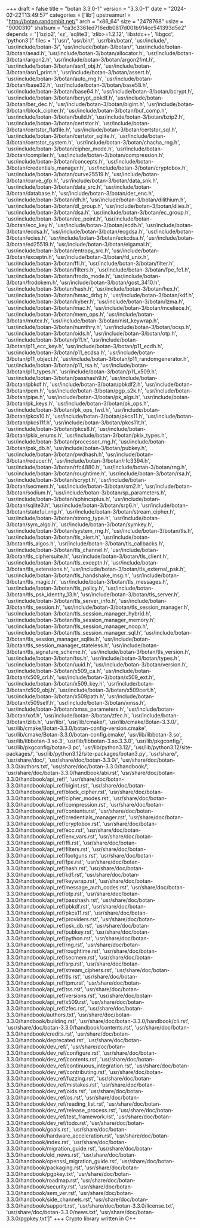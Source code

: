 +++
draft = false
title = "botan 3.3.0-1"
version = "3.3.0-1"
date = "2024-02-22T13:49:57"
categories = ['lib']
upstreamurl = "http://botan.randombit.net/"
arch = "x86_64"
size = "2478768"
usize = "9000310"
sha1sum = "ca3c3361ed716edb0817d001b914cc541393d5e2"
depends = "['bzip2', 'xz', 'sqlite3', 'zlib>=1.2.12', 'libstdc++', 'libgcc', 'python3']"
files = "['usr/', 'usr/bin/', 'usr/bin/botan', 'usr/include/', 'usr/include/botan-3/', 'usr/include/botan-3/botan/', 'usr/include/botan-3/botan/aead.h', 'usr/include/botan-3/botan/allocator.h', 'usr/include/botan-3/botan/argon2.h', 'usr/include/botan-3/botan/argon2fmt.h', 'usr/include/botan-3/botan/asn1_obj.h', 'usr/include/botan-3/botan/asn1_print.h', 'usr/include/botan-3/botan/assert.h', 'usr/include/botan-3/botan/auto_rng.h', 'usr/include/botan-3/botan/base32.h', 'usr/include/botan-3/botan/base58.h', 'usr/include/botan-3/botan/base64.h', 'usr/include/botan-3/botan/bcrypt.h', 'usr/include/botan-3/botan/bcrypt_pbkdf.h', 'usr/include/botan-3/botan/ber_dec.h', 'usr/include/botan-3/botan/bigint.h', 'usr/include/botan-3/botan/block_cipher.h', 'usr/include/botan-3/botan/buf_comp.h', 'usr/include/botan-3/botan/build.h', 'usr/include/botan-3/botan/bzip2.h', 'usr/include/botan-3/botan/certstor.h', 'usr/include/botan-3/botan/certstor_flatfile.h', 'usr/include/botan-3/botan/certstor_sql.h', 'usr/include/botan-3/botan/certstor_sqlite.h', 'usr/include/botan-3/botan/certstor_system.h', 'usr/include/botan-3/botan/chacha_rng.h', 'usr/include/botan-3/botan/cipher_mode.h', 'usr/include/botan-3/botan/compiler.h', 'usr/include/botan-3/botan/compression.h', 'usr/include/botan-3/botan/concepts.h', 'usr/include/botan-3/botan/credentials_manager.h', 'usr/include/botan-3/botan/cryptobox.h', 'usr/include/botan-3/botan/curve25519.h', 'usr/include/botan-3/botan/curve_gfp.h', 'usr/include/botan-3/botan/data_snk.h', 'usr/include/botan-3/botan/data_src.h', 'usr/include/botan-3/botan/database.h', 'usr/include/botan-3/botan/der_enc.h', 'usr/include/botan-3/botan/dh.h', 'usr/include/botan-3/botan/dilithium.h', 'usr/include/botan-3/botan/dl_group.h', 'usr/include/botan-3/botan/dlies.h', 'usr/include/botan-3/botan/dsa.h', 'usr/include/botan-3/botan/ec_group.h', 'usr/include/botan-3/botan/ec_point.h', 'usr/include/botan-3/botan/ecc_key.h', 'usr/include/botan-3/botan/ecdh.h', 'usr/include/botan-3/botan/ecdsa.h', 'usr/include/botan-3/botan/ecgdsa.h', 'usr/include/botan-3/botan/ecies.h', 'usr/include/botan-3/botan/eckcdsa.h', 'usr/include/botan-3/botan/ed25519.h', 'usr/include/botan-3/botan/elgamal.h', 'usr/include/botan-3/botan/entropy_src.h', 'usr/include/botan-3/botan/exceptn.h', 'usr/include/botan-3/botan/fd_unix.h', 'usr/include/botan-3/botan/ffi.h', 'usr/include/botan-3/botan/filter.h', 'usr/include/botan-3/botan/filters.h', 'usr/include/botan-3/botan/fpe_fe1.h', 'usr/include/botan-3/botan/frodo_mode.h', 'usr/include/botan-3/botan/frodokem.h', 'usr/include/botan-3/botan/gost_3410.h', 'usr/include/botan-3/botan/hash.h', 'usr/include/botan-3/botan/hex.h', 'usr/include/botan-3/botan/hmac_drbg.h', 'usr/include/botan-3/botan/kdf.h', 'usr/include/botan-3/botan/kyber.h', 'usr/include/botan-3/botan/lzma.h', 'usr/include/botan-3/botan/mac.h', 'usr/include/botan-3/botan/mceliece.h', 'usr/include/botan-3/botan/mem_ops.h', 'usr/include/botan-3/botan/mutex.h', 'usr/include/botan-3/botan/nist_keywrap.h', 'usr/include/botan-3/botan/numthry.h', 'usr/include/botan-3/botan/ocsp.h', 'usr/include/botan-3/botan/oids.h', 'usr/include/botan-3/botan/otp.h', 'usr/include/botan-3/botan/p11.h', 'usr/include/botan-3/botan/p11_ecc_key.h', 'usr/include/botan-3/botan/p11_ecdh.h', 'usr/include/botan-3/botan/p11_ecdsa.h', 'usr/include/botan-3/botan/p11_object.h', 'usr/include/botan-3/botan/p11_randomgenerator.h', 'usr/include/botan-3/botan/p11_rsa.h', 'usr/include/botan-3/botan/p11_types.h', 'usr/include/botan-3/botan/p11_x509.h', 'usr/include/botan-3/botan/passhash9.h', 'usr/include/botan-3/botan/pbkdf.h', 'usr/include/botan-3/botan/pbkdf2.h', 'usr/include/botan-3/botan/pem.h', 'usr/include/botan-3/botan/pgp_s2k.h', 'usr/include/botan-3/botan/pipe.h', 'usr/include/botan-3/botan/pk_algs.h', 'usr/include/botan-3/botan/pk_keys.h', 'usr/include/botan-3/botan/pk_ops.h', 'usr/include/botan-3/botan/pk_ops_fwd.h', 'usr/include/botan-3/botan/pkcs10.h', 'usr/include/botan-3/botan/pkcs11.h', 'usr/include/botan-3/botan/pkcs11f.h', 'usr/include/botan-3/botan/pkcs11t.h', 'usr/include/botan-3/botan/pkcs8.h', 'usr/include/botan-3/botan/pkix_enums.h', 'usr/include/botan-3/botan/pkix_types.h', 'usr/include/botan-3/botan/processor_rng.h', 'usr/include/botan-3/botan/psk_db.h', 'usr/include/botan-3/botan/pubkey.h', 'usr/include/botan-3/botan/pwdhash.h', 'usr/include/botan-3/botan/reducer.h', 'usr/include/botan-3/botan/rfc3394.h', 'usr/include/botan-3/botan/rfc4880.h', 'usr/include/botan-3/botan/rng.h', 'usr/include/botan-3/botan/roughtime.h', 'usr/include/botan-3/botan/rsa.h', 'usr/include/botan-3/botan/scrypt.h', 'usr/include/botan-3/botan/secmem.h', 'usr/include/botan-3/botan/sm2.h', 'usr/include/botan-3/botan/sodium.h', 'usr/include/botan-3/botan/sp_parameters.h', 'usr/include/botan-3/botan/sphincsplus.h', 'usr/include/botan-3/botan/sqlite3.h', 'usr/include/botan-3/botan/srp6.h', 'usr/include/botan-3/botan/stateful_rng.h', 'usr/include/botan-3/botan/stream_cipher.h', 'usr/include/botan-3/botan/strong_type.h', 'usr/include/botan-3/botan/sym_algo.h', 'usr/include/botan-3/botan/symkey.h', 'usr/include/botan-3/botan/system_rng.h', 'usr/include/botan-3/botan/tls.h', 'usr/include/botan-3/botan/tls_alert.h', 'usr/include/botan-3/botan/tls_algos.h', 'usr/include/botan-3/botan/tls_callbacks.h', 'usr/include/botan-3/botan/tls_channel.h', 'usr/include/botan-3/botan/tls_ciphersuite.h', 'usr/include/botan-3/botan/tls_client.h', 'usr/include/botan-3/botan/tls_exceptn.h', 'usr/include/botan-3/botan/tls_extensions.h', 'usr/include/botan-3/botan/tls_external_psk.h', 'usr/include/botan-3/botan/tls_handshake_msg.h', 'usr/include/botan-3/botan/tls_magic.h', 'usr/include/botan-3/botan/tls_messages.h', 'usr/include/botan-3/botan/tls_policy.h', 'usr/include/botan-3/botan/tls_psk_identity_13.h', 'usr/include/botan-3/botan/tls_server.h', 'usr/include/botan-3/botan/tls_server_info.h', 'usr/include/botan-3/botan/tls_session.h', 'usr/include/botan-3/botan/tls_session_manager.h', 'usr/include/botan-3/botan/tls_session_manager_hybrid.h', 'usr/include/botan-3/botan/tls_session_manager_memory.h', 'usr/include/botan-3/botan/tls_session_manager_noop.h', 'usr/include/botan-3/botan/tls_session_manager_sql.h', 'usr/include/botan-3/botan/tls_session_manager_sqlite.h', 'usr/include/botan-3/botan/tls_session_manager_stateless.h', 'usr/include/botan-3/botan/tls_signature_scheme.h', 'usr/include/botan-3/botan/tls_version.h', 'usr/include/botan-3/botan/tss.h', 'usr/include/botan-3/botan/types.h', 'usr/include/botan-3/botan/uuid.h', 'usr/include/botan-3/botan/version.h', 'usr/include/botan-3/botan/x509_ca.h', 'usr/include/botan-3/botan/x509_crl.h', 'usr/include/botan-3/botan/x509_ext.h', 'usr/include/botan-3/botan/x509_key.h', 'usr/include/botan-3/botan/x509_obj.h', 'usr/include/botan-3/botan/x509cert.h', 'usr/include/botan-3/botan/x509path.h', 'usr/include/botan-3/botan/x509self.h', 'usr/include/botan-3/botan/xmss.h', 'usr/include/botan-3/botan/xmss_parameters.h', 'usr/include/botan-3/botan/xof.h', 'usr/include/botan-3/botan/zfec.h', 'usr/include/botan-3/botan/zlib.h', 'usr/lib/', 'usr/lib/cmake/', 'usr/lib/cmake/Botan-3.3.0/', 'usr/lib/cmake/Botan-3.3.0/botan-config-version.cmake', 'usr/lib/cmake/Botan-3.3.0/botan-config.cmake', 'usr/lib/libbotan-3.so', 'usr/lib/libbotan-3.so.3', 'usr/lib/libbotan-3.so.3.3.0', 'usr/lib/pkgconfig/', 'usr/lib/pkgconfig/botan-3.pc', 'usr/lib/python3.12/', 'usr/lib/python3.12/site-packages/', 'usr/lib/python3.12/site-packages/botan3.py', 'usr/share/', 'usr/share/doc/', 'usr/share/doc/botan-3.3.0/', 'usr/share/doc/botan-3.3.0/authors.txt', 'usr/share/doc/botan-3.3.0/handbook/', 'usr/share/doc/botan-3.3.0/handbook/abi.rst', 'usr/share/doc/botan-3.3.0/handbook/api_ref/', 'usr/share/doc/botan-3.3.0/handbook/api_ref/bigint.rst', 'usr/share/doc/botan-3.3.0/handbook/api_ref/block_cipher.rst', 'usr/share/doc/botan-3.3.0/handbook/api_ref/cipher_modes.rst', 'usr/share/doc/botan-3.3.0/handbook/api_ref/compression.rst', 'usr/share/doc/botan-3.3.0/handbook/api_ref/contents.rst', 'usr/share/doc/botan-3.3.0/handbook/api_ref/credentials_manager.rst', 'usr/share/doc/botan-3.3.0/handbook/api_ref/cryptobox.rst', 'usr/share/doc/botan-3.3.0/handbook/api_ref/ecc.rst', 'usr/share/doc/botan-3.3.0/handbook/api_ref/env_vars.rst', 'usr/share/doc/botan-3.3.0/handbook/api_ref/ffi.rst', 'usr/share/doc/botan-3.3.0/handbook/api_ref/filters.rst', 'usr/share/doc/botan-3.3.0/handbook/api_ref/footguns.rst', 'usr/share/doc/botan-3.3.0/handbook/api_ref/fpe.rst', 'usr/share/doc/botan-3.3.0/handbook/api_ref/hash.rst', 'usr/share/doc/botan-3.3.0/handbook/api_ref/kdf.rst', 'usr/share/doc/botan-3.3.0/handbook/api_ref/keywrap.rst', 'usr/share/doc/botan-3.3.0/handbook/api_ref/message_auth_codes.rst', 'usr/share/doc/botan-3.3.0/handbook/api_ref/otp.rst', 'usr/share/doc/botan-3.3.0/handbook/api_ref/passhash.rst', 'usr/share/doc/botan-3.3.0/handbook/api_ref/pbkdf.rst', 'usr/share/doc/botan-3.3.0/handbook/api_ref/pkcs11.rst', 'usr/share/doc/botan-3.3.0/handbook/api_ref/providers.rst', 'usr/share/doc/botan-3.3.0/handbook/api_ref/psk_db.rst', 'usr/share/doc/botan-3.3.0/handbook/api_ref/pubkey.rst', 'usr/share/doc/botan-3.3.0/handbook/api_ref/python.rst', 'usr/share/doc/botan-3.3.0/handbook/api_ref/rng.rst', 'usr/share/doc/botan-3.3.0/handbook/api_ref/roughtime.rst', 'usr/share/doc/botan-3.3.0/handbook/api_ref/secmem.rst', 'usr/share/doc/botan-3.3.0/handbook/api_ref/srp.rst', 'usr/share/doc/botan-3.3.0/handbook/api_ref/stream_ciphers.rst', 'usr/share/doc/botan-3.3.0/handbook/api_ref/tls.rst', 'usr/share/doc/botan-3.3.0/handbook/api_ref/tpm.rst', 'usr/share/doc/botan-3.3.0/handbook/api_ref/tss.rst', 'usr/share/doc/botan-3.3.0/handbook/api_ref/versions.rst', 'usr/share/doc/botan-3.3.0/handbook/api_ref/x509.rst', 'usr/share/doc/botan-3.3.0/handbook/api_ref/zfec.rst', 'usr/share/doc/botan-3.3.0/handbook/authors.txt', 'usr/share/doc/botan-3.3.0/handbook/building.rst', 'usr/share/doc/botan-3.3.0/handbook/cli.rst', 'usr/share/doc/botan-3.3.0/handbook/contents.rst', 'usr/share/doc/botan-3.3.0/handbook/credits.rst', 'usr/share/doc/botan-3.3.0/handbook/deprecated.rst', 'usr/share/doc/botan-3.3.0/handbook/dev_ref/', 'usr/share/doc/botan-3.3.0/handbook/dev_ref/configure.rst', 'usr/share/doc/botan-3.3.0/handbook/dev_ref/contents.rst', 'usr/share/doc/botan-3.3.0/handbook/dev_ref/continuous_integration.rst', 'usr/share/doc/botan-3.3.0/handbook/dev_ref/contributing.rst', 'usr/share/doc/botan-3.3.0/handbook/dev_ref/fuzzing.rst', 'usr/share/doc/botan-3.3.0/handbook/dev_ref/mistakes.rst', 'usr/share/doc/botan-3.3.0/handbook/dev_ref/oids.rst', 'usr/share/doc/botan-3.3.0/handbook/dev_ref/os.rst', 'usr/share/doc/botan-3.3.0/handbook/dev_ref/reading_list.rst', 'usr/share/doc/botan-3.3.0/handbook/dev_ref/release_process.rst', 'usr/share/doc/botan-3.3.0/handbook/dev_ref/test_framework.rst', 'usr/share/doc/botan-3.3.0/handbook/dev_ref/todo.rst', 'usr/share/doc/botan-3.3.0/handbook/goals.rst', 'usr/share/doc/botan-3.3.0/handbook/hardware_acceleration.rst', 'usr/share/doc/botan-3.3.0/handbook/index.rst', 'usr/share/doc/botan-3.3.0/handbook/migration_guide.rst', 'usr/share/doc/botan-3.3.0/handbook/old_news.rst', 'usr/share/doc/botan-3.3.0/handbook/openssl_migration_guide.rst', 'usr/share/doc/botan-3.3.0/handbook/packaging.rst', 'usr/share/doc/botan-3.3.0/handbook/pgpkey.txt', 'usr/share/doc/botan-3.3.0/handbook/roadmap.rst', 'usr/share/doc/botan-3.3.0/handbook/security.rst', 'usr/share/doc/botan-3.3.0/handbook/sem_ver.rst', 'usr/share/doc/botan-3.3.0/handbook/side_channels.rst', 'usr/share/doc/botan-3.3.0/handbook/support.rst', 'usr/share/doc/botan-3.3.0/license.txt', 'usr/share/doc/botan-3.3.0/news.txt', 'usr/share/doc/botan-3.3.0/pgpkey.txt']"
+++
Crypto library written in C++